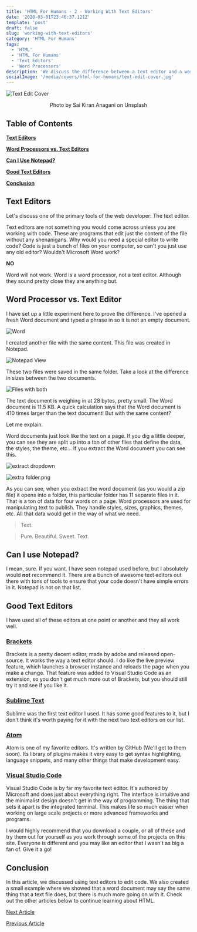```yaml
---
title: 'HTML For Humans - 2 - Working With Text Editors'
date: '2020-03-01T23:46:37.121Z'
template: 'post'
draft: false
slug: 'working-with-text-editors'
category: 'HTML For Humans'
tags:
  - 'HTML'
  - 'HTML For Humans'
  - 'Text Editors'
  - 'Word Processors'
description: 'We discuss the difference between a text editor and a word processor.'
socialImage: '/media/covers/html-for-humans/text-edit-cover.jpg'
---
```


![Text Edit Cover](/media/covers/html-for-humans/text-edit-cover.jpg)

<center>Photo by Sai Kiran Anagani on Unsplash</center>

## Table of Contents

**[Text Editors](#text-editors)**

**[Word Processors vs. Text Editors](#word-processor-vs-text-editor)**

**[Can I Use Notepad?](#can-i-use-notepad)**

**[Good Text Editors](#good-text-editors)**

**[Conclusion](#conclusion)**

## Text Editors

Let's discuss one of the primary tools of the web developer: The text editor.

Text editors are not something you would come across unless you are working with code. These are programs that edit just the content of the file without any shenanigans. Why would you need a special editor to write code? Code is just a bunch of files on your computer, so can't you just use any old editor? Wouldn't Microsoft Word work?

**NO**

Word will not work. Word is a word processor, not a text editor. Although they sound pretty close they are anything but.

## Word Processor vs. Text Editor

I have set up a little experiment here to prove the difference. I've opened a fresh Word document and typed a phrase in so it is not an empty document.

![Word](/assets/word.png)

I created another file with the same content. This file was created in Notepad.

![Notepad View](/assets/text-edit-words.png)

These two files were saved in the same folder. Take a look at the difference in sizes between the two documents.

![Files with both](/assets/folder.png)

The text document is weighing in at 28 bytes, pretty small. The Word document is 11.5 KB. A quick calculation says that the Word document is 410 times larger than the text document! But with the same content?

Let me explain.

Word documents just look like the text on a page. If you dig a little deeper, you can see they are split up into a ton of other files that define the data, the styles, the theme, etc... If you extract the Word document you can see this.

![extract dropdown](/assets/extract.png)

![extra folder.png](/assets/unzipped-word.png)

As you can see, when you extract the word document (as you would a zip file) it opens into a folder, this particular folder has 11 separate files in it. That is a ton of data for four words on a page. Word processors are used for manipulating text to publish. They handle styles, sizes, graphics, themes, etc. All that data would get in the way of what we need.

> Text.

> Pure. Beautiful. Sweet. Text.

## Can I use Notepad?

I mean, sure. If you want. I have seen notepad used before, but I absolutely would **not** recommend it. There are a bunch of awesome text editors out there with tons of tools to ensure that your code doesn't have simple errors in it. Notepad is not on that list.

## Good Text Editors

I have used all of these editors at one point or another and they all work well.

### [Brackets](http://brackets.io/)

Brackets is a pretty decent editor, made by adobe and released open-source. It works the way a text editor should. I do like the live preview feature, which launches a browser instance and reloads the page when you make a change. That feature was added to Visual Studio Code as an extension, so you don't get much more out of Brackets, but you should still try it and see if you like it.

### [Sublime Text](https://www.sublimetext.com/)

Sublime was the first text editor I used. It has some good features to it, but I don't think it's worth paying for it with the next two text editors on our list.

### [Atom](https://atom.io/)

Atom is one of my favorite editors. It's written by GitHub (We'll get to them soon). Its library of plugins makes it very easy to get syntax highlighting, language snippets, and many other things that make development easy.

### [Visual Studio Code](https://code.visualstudio.com/)

Visual Studio Code is by far my favorite text editor. It's authored by Microsoft and does just about everything right. The interface is intuitive and the minimalist design doesn't get in the way of programming. The thing that sets it apart is the integrated terminal. This makes life so much easier when working on large scale projects or more advanced frameworks and programs.

I would highly recommend that you download a couple, or all of these and try them out for yourself as you work through some of the projects on this site. Everyone is different and you may like an editor that I wasn't as big a fan of. Give it a go!

## Conclusion

In this article, we discussed using text editors to edit code. We also created a small example where we showed that a word document may say the same thing that a text file does, but there is much more going on with it. Check out the other articles below to continue learning about HTML.

[Next Article](/posts/html-for-humans/our-first-html-file)

[Previous Article](/posts/html-for-humans/intro-to-html)
